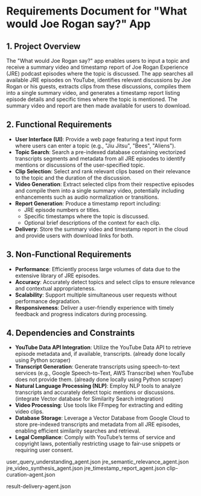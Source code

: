 # Requirements Document for "What would Joe Rogan say?" App

## 1. Project Overview

The "What would Joe Rogan say?" app enables users to input a topic and receive a summary video and timestamp report of Joe Rogan Experience (JRE) podcast episodes where the topic is discussed. The app searches all available JRE episodes on YouTube, identifies relevant discussions by Joe Rogan or his guests, extracts clips from these discussions, compiles them into a single summary video, and generates a timestamp report listing episode details and specific times where the topic is mentioned. The summary video and report are then made available for users to download.

## 2. Functional Requirements

- **User Interface (UI)**: Provide a web page featuring a text input form where users can enter a topic (e.g., "Jiu Jitsu", "Bees", "Aliens").
- **Topic Search**: Search a pre-indexed database containing vectorized transcripts segments and metadata from all JRE episodes to identify mentions or discussions of the user-specified topic.
- **Clip Selection**: Select and rank relevant clips based on their relevance to the topic and the duration of the discussion.
- **Video Generation**: Extract selected clips from their respective episodes and compile them into a single summary video, potentially including enhancements such as audio normalization or transitions.
- **Report Generation**: Produce a timestamp report including:
  - JRE episode numbers or titles.
  - Specific timestamps where the topic is discussed.
  - Optional brief descriptions of the context for each clip.
- **Delivery**: Store the summary video and timestamp report in the cloud and provide users with download links for both.

## 3. Non-Functional Requirements

- **Performance**: Efficiently process large volumes of data due to the extensive library of JRE episodes.
- **Accuracy**: Accurately detect topics and select clips to ensure relevance and contextual appropriateness.
- **Scalability**: Support multiple simultaneous user requests without performance degradation.
- **Responsiveness**: Deliver a user-friendly experience with timely feedback and progress indicators during processing.

## 4. Dependencies and Constraints

- **YouTube Data API Integration**: Utilize the YouTube Data API to retrieve episode metadata and, if available, transcripts. (already done locally using Python scraper)
- **Transcript Generation**: Generate transcripts using speech-to-text services (e.g., Google Speech-to-Text, AWS Transcribe) when YouTube does not provide them. (already done locally using Python scraper)
- **Natural Language Processing (NLP)**: Employ NLP tools to analyze transcripts and accurately detect topic mentions or discussions. (integrate Vector database for Similarity Search integration)
- **Video Processing**: Use tools like FFmpeg for extracting and editing video clips.
- **Database Storage**: Leverage a Vector Database from Google Cloud to store pre-indexed transcripts and metadata from all JRE episodes, enabling efficient similarity searches and retrieval.
- **Legal Compliance**: Comply with YouTube’s terms of service and copyright laws, potentially restricting usage to fair-use snippets or requiring user consent.


user_query_understanding_agent.json
jre_semantic_relevance_agent.json
jre_video_synthesis_agent.json
jre_timestamp_report_agent.json
clip-curation-agent.json

result-delivery-agent.json